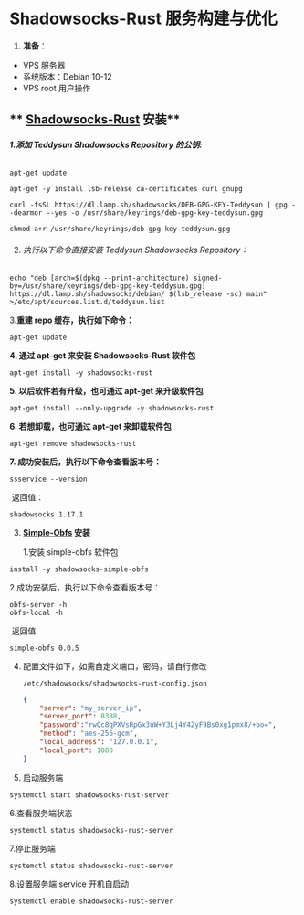 # Shadowsocks-Rust 服务构建与优化
1. **准备**：
- VPS 服务器
- 系统版本：Debian 10-12
- VPS root 用户操作

## ** [Shadowsocks-Rust](https://crates.io/crates/shadowsocks-rust) 安装**

###### **1.添加 Teddysun Shadowsocks Repository 的公钥:**

```
apt-get update

apt-get -y install lsb-release ca-certificates curl gnupg

curl -fsSL https://dl.lamp.sh/shadowsocks/DEB-GPG-KEY-Teddysun | gpg --dearmor --yes -o /usr/share/keyrings/deb-gpg-key-teddysun.gpg

chmod a+r /usr/share/keyrings/deb-gpg-key-teddysun.gpg
```

2. ###### 执行以下命令直接安装 Teddysun Shadowsocks Repository：

```
echo "deb [arch=$(dpkg --print-architecture) signed-by=/usr/share/keyrings/deb-gpg-key-teddysun.gpg] https://dl.lamp.sh/shadowsocks/debian/ $(lsb_release -sc) main" >/etc/apt/sources.list.d/teddysun.list
```

3.**重建 repo 缓存，执行如下命令：**

```
apt-get update
```

**4. 通过 apt-get 来安装 Shadowsocks-Rust 软件包**

```
apt-get install -y shadowsocks-rust
```

**5. 以后软件若有升级，也可通过 apt-get 来升级软件包**

```
apt-get install --only-upgrade -y shadowsocks-rust
```

**6. 若想卸载，也可通过 apt-get 来卸载软件包**

```
apt-get remove shadowsocks-rust
```

**7. 成功安装后，执行以下命令查看版本号：**

```
ssservice --version
```

​     返回值：

```
shadowsocks 1.17.1
```

3.  **[Simple-Obfs](https://github.com/shadowsocks/simple-obfs) 安装**

    1.安装 simple-obfs 软件包

```
install -y shadowsocks-simple-obfs
```

2.成功安装后，执行以下命令查看版本号：

```
obfs-server -h
obfs-local -h
```

​     返回值

```
simple-obfs 0.0.5
```

4. 配置文件如下，如需自定义端口，密码，请自行修改

   ```
   /etc/shadowsocks/shadowsocks-rust-config.json
   ```

   ```json
   {
       "server": "my_server_ip",
       "server_port": 8388,
       "password":"rwQc8qPXVsRpGx3uW+Y3Lj4Y42yF9Bs0xg1pmx8/+bo=",
       "method": "aes-256-gcm",
       "local_address": "127.0.0.1",
       "local_port": 1080
   }
   ```

   

5. 启动服务端

```
systemctl start shadowsocks-rust-server
```

6.查看服务端状态

```
systemctl status shadowsocks-rust-server
```

7.停止服务端

```
systemctl status shadowsocks-rust-server
```

8.设置服务端 service 开机自启动

```
systemctl enable shadowsocks-rust-server
```


